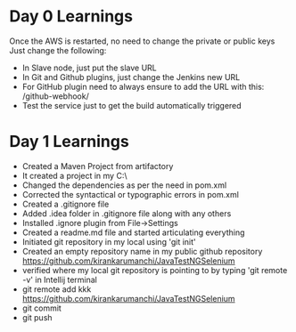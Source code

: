 # Day 0 Learnings
Once the  AWS is restarted, no need to change the private or public keys
Just change the following:
- In Slave node, just put the slave URL
- In Git and Github plugins, just change the Jenkins new URL
- For GitHub plugin need to always ensure to add the URL with this: /github-webhook/
- Test the service just to get the build automatically triggered 

# Day 1 Learnings
- Created a Maven Project from artifactory
- It created a project in my C:\
- Changed the dependencies as per the need in pom.xml
- Corrected the syntactical or typographic errors in pom.xml 
- Created a .gitignore file
- Added .idea folder in .gitignore file along with any others
- Installed .ignore plugin from File->Settings
- Created a readme.md file and started articulating everything
- Initiated git repository in my local using 'git init'
- Created an empty repository name in my public github repository https://github.com/kirankarumanchi/JavaTestNGSelenium
- verified where my local git repository is pointing to by typing 'git remote -v' in Intellij terminal
- git remote add kkk https://github.com/kirankarumanchi/JavaTestNGSelenium
- git commit
- git push



